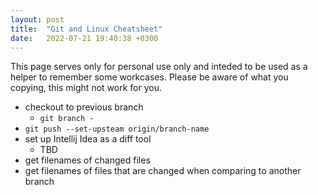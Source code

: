 ```yaml
---
layout: post
title:  "Git and Linux Cheatsheet"
date:   2022-07-21 19:40:38 +0300
---
```

This page serves only for personal use only and inteded to be used as a helper to remember some workcases. Please be aware of what you copying, this might not work for you.

- checkout to previous branch
  - `git branch -`
- `git push --set-upsteam origin/branch-name`
- set up Intellij Idea as a diff tool
  - TBD
- get filenames of changed files
- get filenames of files that are changed when comparing to another branch